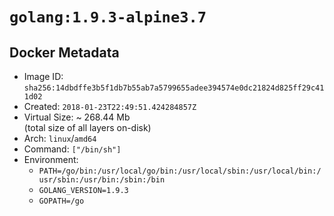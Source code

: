 # `golang:1.9.3-alpine3.7`

## Docker Metadata

- Image ID: `sha256:14dbdffe3b5f1db7b55ab7a5799655adee394574e0dc21824d825ff29c411d02`
- Created: `2018-01-23T22:49:51.424284857Z`
- Virtual Size: ~ 268.44 Mb  
  (total size of all layers on-disk)
- Arch: `linux`/`amd64`
- Command: `["/bin/sh"]`
- Environment:
  - `PATH=/go/bin:/usr/local/go/bin:/usr/local/sbin:/usr/local/bin:/usr/sbin:/usr/bin:/sbin:/bin`
  - `GOLANG_VERSION=1.9.3`
  - `GOPATH=/go`
